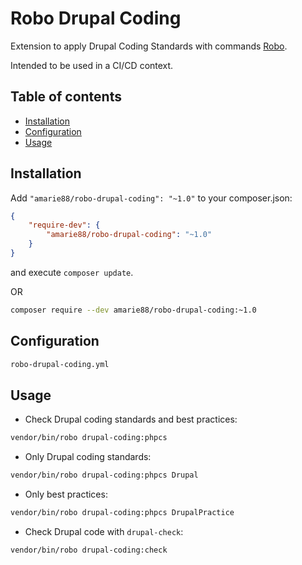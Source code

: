 # Robo Drupal Coding

Extension to apply Drupal Coding Standards with commands [Robo](http://robo.li/).

Intended to be used in a CI/CD context.

## Table of contents

- [Installation](#installation)
- [Configuration](#configuration)
- [Usage](#usage)

## Installation

Add `"amarie88/robo-drupal-coding": "~1.0"` to your composer.json:

```json
{
    "require-dev": {
        "amarie88/robo-drupal-coding": "~1.0"
    }
}
```

and execute `composer update`.

OR

```bash
composer require --dev amarie88/robo-drupal-coding:~1.0
```

## Configuration

```bash
robo-drupal-coding.yml
```

## Usage

* Check Drupal coding standards and best practices:
```bash
vendor/bin/robo drupal-coding:phpcs
```
* Only Drupal coding standards:
```bash
vendor/bin/robo drupal-coding:phpcs Drupal
```
* Only best practices:
```bash
vendor/bin/robo drupal-coding:phpcs DrupalPractice
```

* Check Drupal code with `drupal-check`:
```bash
vendor/bin/robo drupal-coding:check
```
